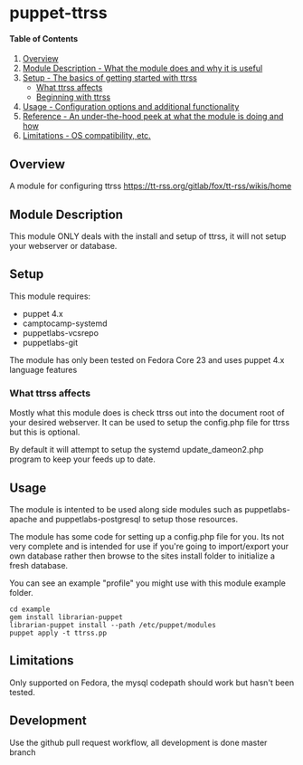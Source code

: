 # puppet-ttrss

#### Table of Contents

1. [Overview](#overview)
2. [Module Description - What the module does and why it is useful](#module-description)
3. [Setup - The basics of getting started with ttrss](#setup)
    * [What ttrss affects](#what-ttrss-affects)
    * [Beginning with ttrss](#beginning-with-ttrss)
4. [Usage - Configuration options and additional functionality](#usage)
5. [Reference - An under-the-hood peek at what the module is doing and how](#reference)
5. [Limitations - OS compatibility, etc.](#limitations)

## Overview

A module for configuring ttrss https://tt-rss.org/gitlab/fox/tt-rss/wikis/home

## Module Description

This module ONLY deals with the install and setup of ttrss, it will not setup
your webserver or database.

## Setup

This module requires:
* puppet 4.x
* camptocamp-systemd
* puppetlabs-vcsrepo
* puppetlabs-git

The module has only been tested on Fedora Core 23 and uses puppet 4.x language features

### What ttrss affects

Mostly what this module does is check ttrss out into the document root of your
desired webserver. It can be used to setup the config.php file for ttrss but 
this is optional.

By default it will attempt to setup the systemd update_dameon2.php program to 
keep your feeds up to date.

## Usage

The module is intented to be used along side modules such as puppetlabs-apache
and puppetlabs-postgresql to setup those resources.  

The module has some code for setting up a config.php file for you.  Its not 
very complete and is intended for use if you're going to import/export your own
database rather then browse to the sites install folder to initialize a fresh 
database.

You can see an example "profile" you might use with this module example folder.

```shell
cd example
gem install librarian-puppet 
librarian-puppet install --path /etc/puppet/modules
puppet apply -t ttrss.pp
```

## Limitations

Only supported on Fedora, the mysql codepath should work but hasn't been tested.

## Development

Use the github pull request workflow, all development is done master branch
